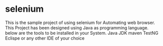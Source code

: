 # selenium
This is the sample project of using selenium for Automating web browser. This Project has been designed using Java as programming language. 
below are the tools to be installed in your System.
Java JDK
maven
TestNG
Eclispe or any other IDE of your choice
